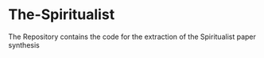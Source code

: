 # The-Spiritualist
The Repository contains the code for the extraction of the Spiritualist paper synthesis
